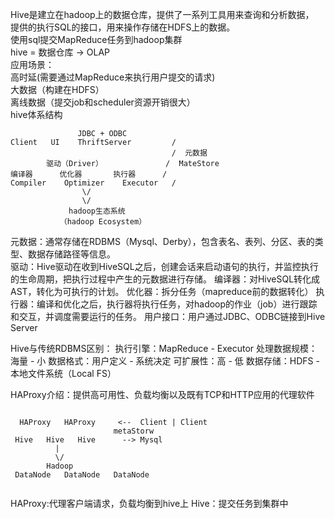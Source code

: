 Hive是建立在hadoop上的数据仓库，提供了一系列工具用来查询和分析数据，   
提供的执行SQL的接口，用来操作存储在HDFS上的数据。  
使用sql提交MapReduce任务到hadoop集群   
 hive = 数据仓库 -> OLAP  
应用场景：  
高时延(需要通过MapReduce来执行用户提交的请求)   
大数据（构建在HDFS）   
离线数据（提交job和scheduler资源开销很大）    
hive体系结构
```
               JDBC + ODBC     
Client   UI    ThriftServer         /
                                    /  元数据
        驱动（Driver）              /  MateStore
编译器      优化器       执行器      / 
Compiler    Optimizer    Executor   /
                \/
                \/
             hadoop生态系统
           （hadoop Ecosystem）
```
元数据：通常存储在RDBMS（Mysql、Derby），包含表名、表列、分区、表的类型、数据存储路径等信息。    
驱动：Hive驱动在收到HiveSQL之后，创建会话来启动语句的执行，并监控执行的生命周期，把执行过程中产生的元数据进行存储。
编译器：对HiveSQL转化成AST，转化为可执行的计划。
优化器：拆分任务（mapreduce前的数据转化）
执行器：编译和优化之后，执行器将执行任务，对hadoop的作业（job）进行跟踪和交互，并调度需要运行的任务。
用户接口：用户通过JDBC、ODBC链接到Hive Server

Hive与传统RDBMS区别：
执行引擎：MapReduce - Executor
处理数据规模：海量 - 小
数据格式：用户定义 - 系统决定
可扩展性：高 - 低
数据存储：HDFS - 本地文件系统（Local FS）

HAProxy介绍：提供高可用性、负载均衡以及既有TCP和HTTP应用的代理软件

```angular2

  HAProxy   HAProxy     <--  Client | Client 
                       metaStorw
 Hive   Hive   Hive      --> Mysql
          |
          \/
        Hadoop
 DataNode   DataNode   DataNode 
 
```
HAProxy:代理客户端请求，负载均衡到hive上
Hive：提交任务到集群中
